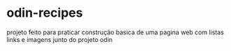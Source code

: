 # odin-recipes
projeto feito para praticar construção basica de uma pagina web com listas links e imagens junto do projeto odin